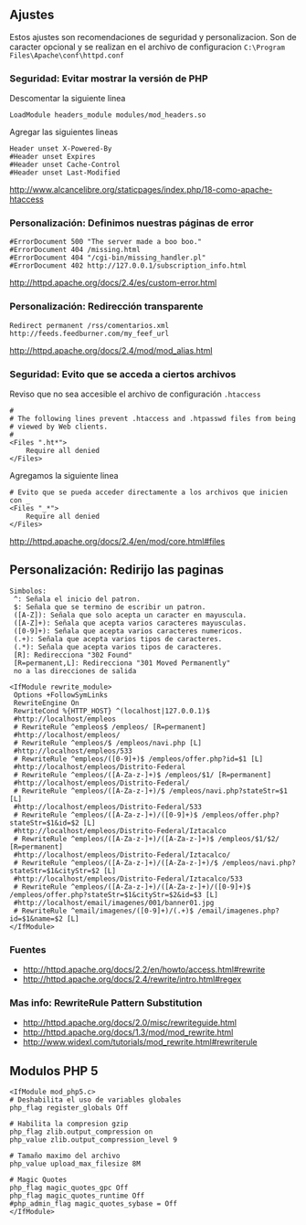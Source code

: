 ## Ajustes

Estos ajustes son recomendaciones de seguridad y personalizacion. Son de caracter opcional y se realizan en el archivo de configuracion `C:\Program Files\Apache\conf\httpd.conf`

### Seguridad: Evitar mostrar la versión de PHP

Descomentar la siguiente linea

~~~
LoadModule headers_module modules/mod_headers.so
~~~

Agregar las siguientes lineas

~~~
Header unset X-Powered-By
#Header unset Expires
#Header unset Cache-Control
#Header unset Last-Modified
~~~

http://www.alcancelibre.org/staticpages/index.php/18-como-apache-htaccess

### Personalización: Definimos nuestras páginas de error

~~~
#ErrorDocument 500 "The server made a boo boo."
#ErrorDocument 404 /missing.html
#ErrorDocument 404 "/cgi-bin/missing_handler.pl"
#ErrorDocument 402 http://127.0.0.1/subscription_info.html
~~~

http://httpd.apache.org/docs/2.4/es/custom-error.html

### Personalización: Redirección transparente

~~~
Redirect permanent /rss/comentarios.xml http://feeds.feedburner.com/my_feef_url
~~~

http://httpd.apache.org/docs/2.4/mod/mod_alias.html

### Seguridad: Evito que se acceda a ciertos archivos

Reviso que no sea accesible el archivo de configuración `.htaccess`

~~~
#
# The following lines prevent .htaccess and .htpasswd files from being 
# viewed by Web clients. 
#
<Files ".ht*">
    Require all denied
</Files>
~~~

Agregamos la siguiente linea

~~~
# Evito que se pueda acceder directamente a los archivos que inicien con _ 
<Files "_*">
    Require all denied
</Files>
~~~

http://httpd.apache.org/docs/2.4/en/mod/core.html#files

## Personalización: Redirijo las paginas

~~~
Simbolos:
 ^: Señala el inicio del patron.
 $: Señala que se termino de escribir un patron.
 ([A-Z]): Señala que solo acepta un caracter en mayuscula.
 ([A-Z]+): Señala que acepta varios caracteres mayusculas.
 ([0-9]+): Señala que acepta varios caracteres numericos.
 (.+): Señala que acepta varios tipos de caracteres.
 (.*): Señala que acepta varios tipos de caracteres.
 [R]: Redirecciona "302 Found"
 [R=permanent,L]: Redirecciona "301 Moved Permanently"
 no a las direcciones de salida
~~~

```shell
<IfModule rewrite_module>
 Options +FollowSymLinks
 RewriteEngine On
 RewriteCond %{HTTP_HOST} ^(localhost|127.0.0.1)$
 #http://localhost/empleos
 # RewriteRule ^empleos$ /empleos/ [R=permanent]
 #http://localhost/empleos/
 # RewriteRule ^empleos/$ /empleos/navi.php [L]
 #http://localhost/empleos/533
 # RewriteRule ^empleos/([0-9]+)$ /empleos/offer.php?id=$1 [L]
 #http://localhost/empleos/Distrito-Federal
 # RewriteRule ^empleos/([A-Za-z-]+)$ /empleos/$1/ [R=permanent]
 #http://localhost/empleos/Distrito-Federal/
 # RewriteRule ^empleos/([A-Za-z-]+)/$ /empleos/navi.php?stateStr=$1 [L]
 #http://localhost/empleos/Distrito-Federal/533
 # RewriteRule ^empleos/([A-Za-z-]+)/([0-9]+)$ /empleos/offer.php?stateStr=$1&id=$2 [L]
 #http://localhost/empleos/Distrito-Federal/Iztacalco
 # RewriteRule ^empleos/([A-Za-z-]+)/([A-Za-z-]+)$ /empleos/$1/$2/ [R=permanent]
 #http://localhost/empleos/Distrito-Federal/Iztacalco/
 # RewriteRule ^empleos/([A-Za-z-]+)/([A-Za-z-]+)/$ /empleos/navi.php?stateStr=$1&cityStr=$2 [L]
 #http://localhost/empleos/Distrito-Federal/Iztacalco/533
 # RewriteRule ^empleos/([A-Za-z-]+)/([A-Za-z-]+)/([0-9]+)$ /empleos/offer.php?stateStr=$1&cityStr=$2&id=$3 [L]
 #http://localhost/email/imagenes/001/banner01.jpg
 # RewriteRule ^email/imagenes/([0-9]+)/(.+)$ /email/imagenes.php?id=$1&name=$2 [L] 
</IfModule>
```

### Fuentes

* http://httpd.apache.org/docs/2.2/en/howto/access.html#rewrite
* http://httpd.apache.org/docs/2.4/rewrite/intro.html#regex

### Mas info: RewriteRule Pattern Substitution

* http://httpd.apache.org/docs/2.0/misc/rewriteguide.html
* http://httpd.apache.org/docs/1.3/mod/mod_rewrite.html
* http://www.widexl.com/tutorials/mod_rewrite.html#rewriterule

## Modulos PHP 5

```shell
<IfModule mod_php5.c>
# Deshabilita el uso de variables globales
php_flag register_globals Off

# Habilita la compresion gzip
php_flag zlib.output_compression on
php_value zlib.output_compression_level 9

# Tamaño maximo del archivo
php_value upload_max_filesize 8M

# Magic Quotes
php_flag magic_quotes_gpc Off
php_flag magic_quotes_runtime Off
#php_admin_flag magic_quotes_sybase = Off
</IfModule>
```
